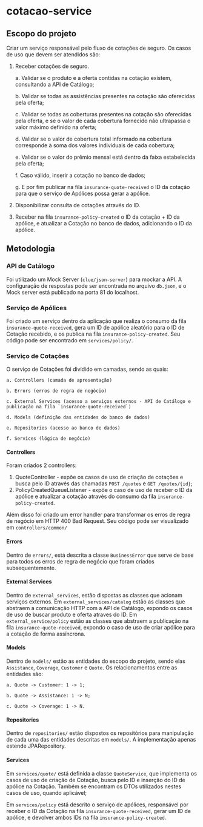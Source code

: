 # cotacao-service

## Escopo do projeto

Criar um serviço responsável pelo fluxo de cotações de seguro. Os casos de uso que devem ser atendidos são:

1. Receber cotações de seguro.

    a. Validar se o produto e a oferta contidas na cotação existem, consultando a API de Catálogo;

    b. Validar se todas as assistências presentes na cotação são oferecidas pela oferta;
    
    c. Validar se todas as coberturas presentes na cotação são oferecidas pela oferta, e se o valor de cada cobertura fornecido não ultrapassa o valor máximo definido na oferta;
    
    d. Validar se o valor de cobertura total informado na cobertura corresponde à soma dos valores individuais de cada cobertura;
    
    e. Validar se o valor do prêmio mensal está dentro da faixa estabelecida pela oferta;
    
    f. Caso válido, inserir a cotação no banco de dados;
    
    g. E por fim publicar na fila `insurance-quote-received` o ID da cotação para que o serviço de Apólices possa gerar a apólice.

2. Disponibilizar consulta de cotações através do ID.

3. Receber na fila `insurance-policy-created` o ID da cotação + ID da apólice, e atualizar a Cotação no banco de dados, adicionando o ID da apólice.

## Metodologia

### API de Catálogo

Foi utilizado um Mock Server (`clue/json-server`) para mockar a API. A configuração de respostas pode ser encontrada no arquivo `db.json`, e o Mock server está publicado na porta 81 do localhost.

### Serviço de Apólices

Foi criado um serviço dentro da aplicação que realiza o consumo da fila `insurance-quote-received`, gera um ID de apólice aleatório para o ID de Cotação recebido, e os publica na fila `insurance-policy-created`. Seu código pode ser encontrado em `services/policy/`.

### Serviço de Cotações

O serviço de Cotações foi dividido em camadas, sendo as quais:

    a. Controllers (camada de apresentação)

    b. Errors (erros de regra de negócio)

    c. External Services (acesso a serviços externos - API de Catálogo e publicação na fila `insurance-quote-received`)

    d. Models (definição das entidades do banco de dados)

    e. Repositories (acesso ao banco de dados)

    f. Services (lógica de negócio)

#### Controllers

Foram criados 2 controllers:

1. QuoteController - expõe os casos de uso de criação de cotações e busca pelo ID através das chamadas `POST /quotes` e `GET /quotes/{id}`;
2. PolicyCreatedQueueListener - expõe o caso de uso de receber o ID da apólice e atualizar a cotação através do consumo da fila `insurance-policy-created`.

Além disso foi criado um error handler para transformar os erros de regra de negócio em HTTP 400 Bad Request. Seu código pode ser visualizado em `controllers/common/`

#### Errors

Dentro de `errors/`, está descrita a classe `BusinessError` que serve de base para todos os erros de regra de negócio que foram criados subsequentemente.

#### External Services

Dentro de `external_services`, estão dispostas as classes que acionam serviços externos. Em `external_services/catalog` estão as classes que abstraem a comunicação HTTP com a API de Catálogo, expondo os casos de uso de buscar produto e oferta atraves do ID. Em `external_service/policy` estão as classes que abstraem a publicação na fila `insurance-quote-received`, expondo o caso de uso de criar apólice para a cotação de forma assíncrona.

#### Models

Dentro de `models/` estão as entidades do escopo do projeto, sendo elas `Assistance`, `Coverage`, `Customer` e `Quote`. Os relacionamentos entre as entidades são:

    a. Quote -> Customer: 1 -> 1;

    b. Quote -> Assistance: 1 -> N;

    c. Quote -> Coverage: 1 -> N.

#### Repositories

Dentro de `repositories/` estão dispostos os repositórios para manipulação de cada uma das entidades descritas em `models/`. A implementação apenas estende JPARepository.

#### Services

Em `services/quote/` está definida a classe `QuoteService`, que implementa os casos de uso de criação de Cotação, busca pelo ID e inserção do ID de apólice na Cotação. Também se encontram os DTOs utilizados nestes casos de uso, quando aplicável;

Em `services/policy` está descrito o serviço de apólices, responsável por receber o ID da Cotação na fila `insurance-quote-received`, gerar um ID de apólice, e devolver ambos IDs na fila `insurance-policy-created`.


